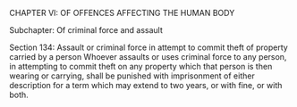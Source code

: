 CHAPTER VI: OF OFFENCES AFFECTING THE HUMAN BODY

Subchapter: Of criminal force and assault

Section 134: Assault or criminal force in attempt to commit theft of property carried by a person
Whoever assaults or uses criminal force to any person, in attempting to commit theft on any property which that person is then wearing or carrying, shall be punished with imprisonment of either description for a term which may extend to two years, or with fine, or with both.

